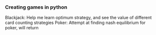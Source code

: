 ### Creating games in python
Blackjack: Help me learn optimum strategy, and see the value of different card counting strategies 
Poker: Attempt at finding nash equilibrium for poker, will return 
